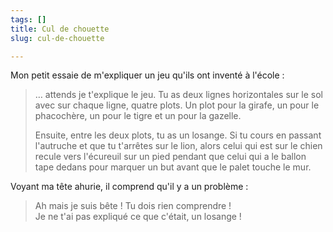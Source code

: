 ```yaml
---
tags: []
title: Cul de chouette
slug: cul-de-chouette

---
```

Mon petit essaie de m'expliquer un jeu qu'ils ont inventé à l'école :

> … attends je t'explique le jeu. Tu as deux lignes horizontales sur le sol avec sur chaque ligne, quatre plots. Un plot pour la girafe, un pour le phacochère, un pour le tigre et un pour la gazelle.
>
> Ensuite, entre les deux plots, tu as un losange. Si tu cours en passant l'autruche et que tu t'arrêtes sur le lion, alors celui qui est sur le chien recule vers l'écureuil sur un pied pendant que celui qui a le ballon tape dedans pour marquer un but avant que le palet touche le mur.

Voyant ma tête ahurie, il comprend qu'il y a un problème :

> Ah mais je suis bête ! Tu dois rien comprendre !  
> Je ne t'ai pas expliqué ce que c'était, un losange !